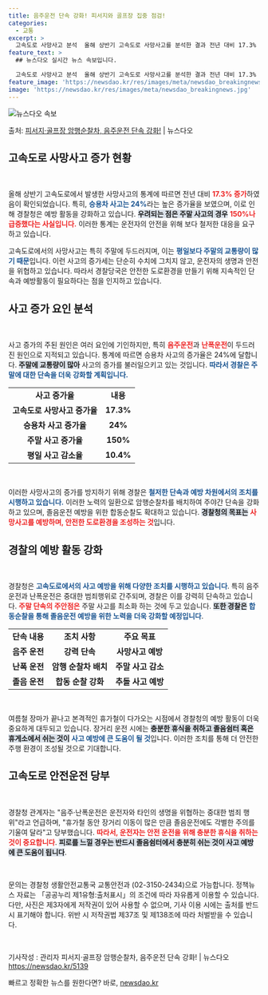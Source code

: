 ```yaml
---
title: 음주운전 단속 강화! 피서지와 골프장 집중 점검!
categories:
  - 교통
excerpt: >
  고속도로 사망사고 분석  올해 상반기 고속도로 사망사고를 분석한 결과 전년 대비 17.3% 증가한 것으로 나…
feature_text: >
  ## 뉴스다오 실시간 뉴스 속보입니다.

  고속도로 사망사고 분석  올해 상반기 고속도로 사망사고를 분석한 결과 전년 대비 17.3% 증가한 것으로 나…
feature_image: 'https://newsdao.kr/res/images/meta/newsdao_breakingnews.jpg'
image: 'https://newsdao.kr/res/images/meta/newsdao_breakingnews.jpg'
---
```


![뉴스다오 속보](https://newsdao.kr/res/images/meta/newsdao_breakingnews.jpg)

<p>출처: <a href="https://newsdao.kr/5139" rel="dofollow">피서지·골프장 암행순찰차, 음주운전 단속 강화!</a> | 뉴스다오</p>

<h2 data-ke-size="size26">고속도로 사망사고 증가 현황</h2>

<p data-ke-size="size16">&nbsp;</p>
올해 상반기 고속도로에서 발생한 사망사고의 통계에 따르면 전년 대비 <b><span style="color: #ee2323;">17.3% 증가</span></b>하였음이 확인되었습니다. 특히, <b><span style="color: #1a5490;">승용차 사고는 24%</span></b>라는 높은 증가율을 보였으며, 이로 인해 경찰청은 예방 활동을 강화하고 있습니다.  <b><span style="background-color: #21538527;">우려되는 점은 주말 사고의 경우</span></b> <b><span style="color: #ee2323;">150%</ptr>나 급증했다는 사실입니다.</b> 이러한 통계는 운전자의 안전을 위해 보다 철저한 대응을 요구하고 있습니다.

고속도로에서의 사망사고는 특히 주말에 두드러지며, 이는 <b><span style="color: #1a5490;">평일보다 주말의 교통량이 많기 때문</span></b>입니다. 이런 사고의 증가세는 단순히 수치에 그치지 않고, 운전자의 생명과 안전을 위협하고 있습니다. 따라서 경찰당국은 안전한 도로환경을 만들기 위해 지속적인 단속과 예방활동이 필요하다는 점을 인지하고 있습니다.

<h2 data-ke-size="size26">사고 증가 요인 분석</h2>

<p data-ke-size="size16">&nbsp;</p>
사고 증가의 주된 원인은 여러 요인에 기인하지만, 특히 <b><span style="color: #ee2323;">음주운전</span></b>과 <b><span style="color: #ee2323;">난폭운전</span></b>이 두드러진 원인으로 지적되고 있습니다. 통계에 따르면 승용차 사고의 증가율은 24%에 달합니다. <b><span style="background-color: #21538527;">주말에 교통량이 많아</span></b> 사고의 증가를 불러일으키고 있는 것입니다. <b><span style="color: #1a5490;">따라서 경찰은 주말에 대한 단속을 더욱 강화할 계획입니다.</span></b>

<div>
<table style="width:100%;">
<tr>
<td style="text-align: center; height: 17px;"><b>사고 증가율</b></td>
<td style="text-align: center; height: 17px;"><b>내용</b></td>
</tr>
<tr>
<td style="text-align: center; height: 17px;"><b>고속도로 사망사고 증가율</b></td>
<td style="text-align: center; height: 17px;"><b>17.3%</b></td>
</tr>
<tr>
<td style="text-align: center; height: 17px;"><b>승용차 사고 증가율</b></td>
<td style="text-align: center; height: 17px;"><b>24%</b></td>
</tr>
<tr>
<td style="text-align: center; height: 17px;"><b>주말 사고 증가율</b></td>
<td style="text-align: center; height: 17px;"><b>150%</b></td>
</tr>
<tr>
<td style="text-align: center; height: 17px;"><b>평일 사고 감소율</b></td>
<td style="text-align: center; height: 17px;"><b>10.4%</b></td>
</tr>
</table>
</div>

<p data-ke-size="size16">&nbsp;</p>
이러한 사망사고의 증가를 방지하기 위해 경찰은 <b><span style="color: #1a5490;">철저한 단속과 예방 차원에서의 조치를 시행하고 있습니다.</span></b> 이러한 노력의 일환으로 암행순찰차를 배치하여 주야간 단속을 강화하고 있으며, 졸음운전 예방을 위한 합동순찰도 확대하고 있습니다. <b><span style="background-color: #21538527;">경찰청의 목표는</span></b> <b><span style="color: #ee2323;">사망사고를 예방하며, 안전한 도로환경을 조성하는 것</span></b>입니다.

<h2 data-ke-size="size26">경찰의 예방 활동 강화</h2>

<p data-ke-size="size16">&nbsp;</p>
경찰청은 <b><span style="color: #1a5490;">고속도로에서의 사고 예방을 위해 다양한 조치를 시행하고 있습니다</span></b>. 특히 음주운전과 난폭운전은 중대한 범죄행위로 간주되며, 경찰은 이를 강력히 단속하고 있습니다. <b><span style="color: #ee2323;">주말 단속의 주안점은</span></b> 주말 사고를 최소화 하는 것에 두고 있습니다. <b><span style="background-color: #21538527;">또한 경찰은</span></b> <b><span style="color: #1a5490;">합동순찰을 통해 졸음운전 예방을 위한 노력을 더욱 강화할 예정입니다</span></b>.

<div>
<table style="width:100%;">
<tr>
<td style="text-align: center; height: 17px;"><b>단속 내용</b></td>
<td style="text-align: center; height: 17px;"><b>조치 사항</b></td>
<td style="text-align: center; height: 17px;"><b>주요 목표</b></td>
</tr>
<tr>
<td style="text-align: center; height: 17px;"><b>음주 운전</b></td>
<td style="text-align: center; height: 17px;"><b>강력 단속</b></td>
<td style="text-align: center; height: 17px;"><b>사망사고 예방</b></td>
</tr>
<tr>
<td style="text-align: center; height: 17px;"><b>난폭 운전</b></td>
<td style="text-align: center; height: 17px;"><b>암행 순찰차 배치</b></td>
<td style="text-align: center; height: 17px;"><b>주말 사고 감소</b></td>
</tr>
<tr>
<td style="text-align: center; height: 17px;"><b>졸음 운전</b></td>
<td style="text-align: center; height: 17px;"><b>합동 순찰 강화</b></td>
<td style="text-align: center; height: 17px;"><b>추돌 사고 예방</b></td>
</tr>
</table>
</div>

<p data-ke-size="size16">&nbsp;</p>
여름철 장마가 끝나고 본격적인 휴가철이 다가오는 시점에서 경찰청의 예방 활동이 더욱 중요하게 대두되고 있습니다. 장거리 운전 시에는 <b><span style="background-color: #21538527;">충분한 휴식을 취하고 졸음쉼터 혹은 휴게소에서 쉬는 것이</span></b> <b><span style="color: #1a5490;">사고 예방에 큰 도움이 될 것</span></b>입니다. 이러한 조치를 통해 더 안전한 주행 환경이 조성될 것으로 기대합니다.

<h2 data-ke-size="size26">고속도로 안전운전 당부</h2>

<p data-ke-size="size16">&nbsp;</p>
경찰청 관계자는 "음주·난폭운전은 운전자와 타인의 생명을 위협하는 중대한 범죄 행위"라고 언급하며, "휴가철 동안 장거리 이동이 많은 만큼 졸음운전에도 각별한 주의를 기울여 달라"고 당부했습니다. <b><span style="color: #ee2323;">따라서, 운전자는 안전 운전을 위해 충분한 휴식을 취하는 것이 중요합니다</span></b>. <b><span style="background-color: #21538527;">피로를 느낄 경우는 반드시 졸음쉼터에서 충분히 쉬는 것이 사고 예방에 큰 도움이 됩니다</span></b>.

<p data-ke-size="size16">&nbsp;</p>
문의는 경찰청 생활안전교통국 교통안전과 (02-3150-2434)으로 가능합니다. 정책뉴스 자료는 「공공누리 제1유형:출처표시」의 조건에 따라 자유롭게 이용할 수 있습니다. 다만, 사진은 제3자에게 저작권이 있어 사용할 수 없으며, 기사 이용 시에는 출처를 반드시 표기해야 합니다. 위반 시 저작권법 제37조 및 제138조에 따라 처벌받을 수 있습니다.

<p data-ke-size="size16">&nbsp;</p>
기사작성 : 관리자  
피서지·골프장 암행순찰차, 음주운전 단속 강화! | 뉴스다오  
<a href="https://newsdao.kr/5139">https://newsdao.kr/5139</a> 

빠르고 정확한 뉴스를 원한다면? 바로, <a href="https://newsdao.kr" rel="dofollow">newsdao.kr</a>


